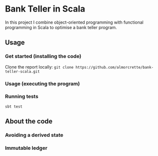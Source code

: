 # Bank Teller in Scala

In this project I combine object-oriented programming with functional programming in Scala to optimise a bank teller program.

## Usage 

### Get started (installing the code)

Clone the report locally: `git clone https://github.com/almorcrette/bank-teller-scala.git`

### Usage (executing the program)

### Running tests

`sbt test`

## About the code

### Avoiding a derived state



### Immutable ledger



